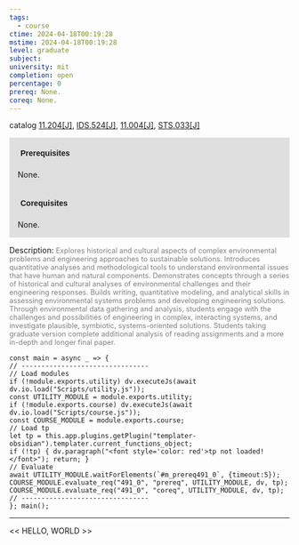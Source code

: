 ```yaml
---
tags:
  - course
ctime: 2024-04-18T00:19:28
mstime: 2024-04-18T00:19:28
level: graduate
subject: 
university: mit
completion: open
percentage: 0
prereq: None.
coreq: None.
---
```


catalog [11.204[J]](http://student.mit.edu/catalog/m11b.html#11.204), [IDS.524[J]](http://student.mit.edu/catalog/mIDSa.html#IDS.524), [11.004[J]](http://student.mit.edu/catalog/m11a.html#11.004), [STS.033[J]](http://student.mit.edu/catalog/mSTSa.html#STS.033)

<span style="display: block; padding: 15px; background-color: rgb(100, 100, 100, 0.2);"><font id="m_prereq491_0" style="display: block; font-family: Arial, sans-serif; font-weight: bold; padding: 5px">Prerequisites</font><br><span id="prereq491_0">None.</span></span>
<span style="display: block; padding: 15px; background-color: rgb(100, 100, 100, 0.2);"><font id="m_coreq491_0" style="display: block; font-family: Arial, sans-serif; font-weight: bold; padding: 5px">Corequisites</font><br><span id="coreq491_0">None.</span></span>

<font style="">Description:</font>
<font style="color: grey; font-size: 0.8rem;">Explores historical and cultural aspects of complex environmental problems and engineering approaches to sustainable solutions. Introduces quantitative analyses and methodological tools to understand environmental issues that have human and natural components. Demonstrates concepts through a series of historical and cultural analyses of environmental challenges and their engineering responses. Builds writing, quantitative modeling, and analytical skills in assessing environmental systems problems and developing engineering solutions. Through environmental data gathering and analysis, students engage with the challenges and possibilities of engineering in complex, interacting systems, and investigate plausible, symbiotic, systems-oriented solutions. Students taking graduate version complete additional analysis of reading assignments and a more in-depth and longer final paper.</font>

```dataviewjs
const main = async _ => {
// --------------------------------
// Load modules
if (!module.exports.utility) dv.executeJs(await dv.io.load("Scripts/utility.js"));
const UTILITY_MODULE = module.exports.utility;
if (!module.exports.course) dv.executeJs(await dv.io.load("Scripts/course.js"));
const COURSE_MODULE = module.exports.course;
// Load tp
let tp = this.app.plugins.getPlugin("templater-obsidian").templater.current_functions_object;
if (!tp) { dv.paragraph("<font style='color: red'>tp not loaded!</font>"); return; }
// Evaluate
await UTILITY_MODULE.waitForElements(`#m_prereq491_0`, {timeout:5});
COURSE_MODULE.evaluate_req("491_0", "prereq", UTILITY_MODULE, dv, tp);
COURSE_MODULE.evaluate_req("491_0", "coreq", UTILITY_MODULE, dv, tp);
// --------------------------------
}; main();
```

---

<< HELLO, WORLD >>

